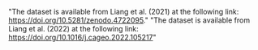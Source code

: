 "The dataset is available from Liang et al. (2021) at the following link: https://doi.org/10.5281/zenodo.4722095."
"The dataset is available from Liang et al. (2022) at the following link: https://doi.org/10.1016/j.cageo.2022.105217"
